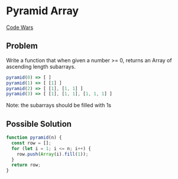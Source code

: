 # Pyramid Array

[Code Wars](https://www.codewars.com/kata/515f51d438015969f7000013)

## Problem

Write a function that when given a number >= 0, returns an Array of ascending length subarrays.

```js
pyramid(0) => [ ]
pyramid(1) => [ [1] ]
pyramid(2) => [ [1], [1, 1] ]
pyramid(3) => [ [1], [1, 1], [1, 1, 1] ]
```

Note: the subarrays should be filled with 1s

## Possible Solution

```js
function pyramid(n) {
  const row = [];
  for (let i = 1; i <= n; i++) {
    row.push(Array(i).fill(1));
  }
  return row;
}
```
